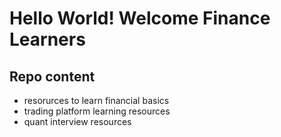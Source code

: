 # Hello World! Welcome Finance Learners

## Repo content
- resorurces to learn financial basics
- trading platform learning resources
- quant interview resources
